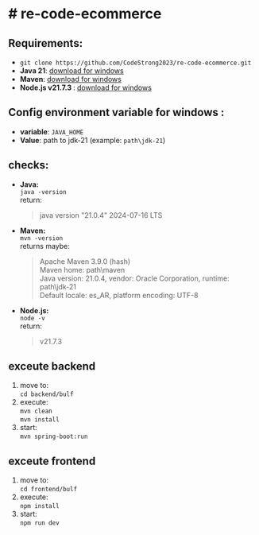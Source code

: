 <!DOCTYPE html>
<html lang="es">
<head>
    <meta charset="UTF-8">
    <meta name="viewport" content="width=device-width, initial-scale=1.0">
</head>
<body>
    <h1># re-code-ecommerce</h1>
    <h2>Requirements:</h2>
    <ul>
        <li><code>git clone https://github.com/CodeStrong2023/re-code-ecommerce.git</code></li>
        <li><strong>Java 21</strong>: <a href="https://www.oracle.com/java/technologies/javase/jdk21-archive-downloads.html">download for windows</a></li>
        <li><strong>Maven</strong>: <a href="https://maven.apache.org/download.cgi">download for windows</a></li>
        <li><strong>Node.js v21.7.3 </strong>: <a href="https://nodejs.org/en/download/package-manager">download for windows</a></li>
    </ul>
    <h2>Config environment variable for windows :</h2>
    <ul>
        <li><strong>variable</strong>: <code>JAVA_HOME</code></li>
        <li><strong>Value</strong>: path to jdk-21 (example: <code>path\jdk-21</code>)</li>
    </ul>
    <h2>checks:</h2>
    <ul>
        <li><strong>Java:</strong><br>
            <code>java -version</code><br>
            return: 
            <blockquote>java version "21.0.4" 2024-07-16 LTS</blockquote>
        </li>
        <li><strong>Maven:</strong><br> 
            <code>mvn -version</code><br>
            returns maybe: 
            <blockquote>
                Apache Maven 3.9.0 (hash)<br>
                Maven home: path\maven<br>
                Java version: 21.0.4, vendor: Oracle Corporation, runtime: path\jdk-21<br>
                Default locale: es_AR, platform encoding: UTF-8
            </blockquote>
        </li>
         <li><strong>Node.js:</strong><br>
            <code>node -v</code><br>
            return: 
            <blockquote>v21.7.3</blockquote>
        </li>
    </ul>
    <h2>exceute backend</h2>
    <ol>
        <li>move to:<br>
            <code>cd backend/bulf</code>
        </li>
        <li>execute:<br>
            <code>mvn clean</code><br>
            <code>mvn install</code>
        </li>
        <li>start:<br>
            <code>mvn spring-boot:run</code>
        </li>
    </ol>
       <h2>exceute frontend</h2>
    <ol>
        <li>move to:<br>
            <code>cd frontend/bulf</code>
        </li>
        <li>execute:<br>
            <code>npm install</code>
        </li>
        <li>start:<br>
            <code>npm run dev</code>
        </li>
    </ol>
</body>
</html>
